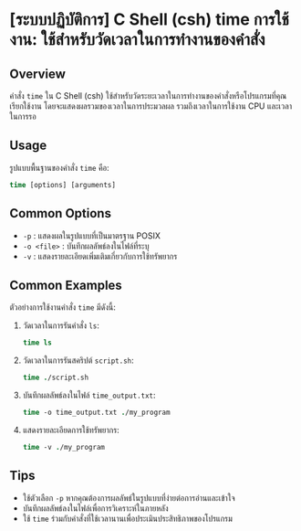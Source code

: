 # [ระบบปฏิบัติการ] C Shell (csh) time การใช้งาน: ใช้สำหรับวัดเวลาในการทำงานของคำสั่ง

## Overview
คำสั่ง `time` ใน C Shell (csh) ใช้สำหรับวัดระยะเวลาในการทำงานของคำสั่งหรือโปรแกรมที่คุณเรียกใช้งาน โดยจะแสดงผลรวมของเวลาในการประมวลผล รวมถึงเวลาในการใช้งาน CPU และเวลาในการรอ

## Usage
รูปแบบพื้นฐานของคำสั่ง `time` คือ:

```csh
time [options] [arguments]
```

## Common Options
- `-p` : แสดงผลในรูปแบบที่เป็นมาตรฐาน POSIX
- `-o <file>` : บันทึกผลลัพธ์ลงในไฟล์ที่ระบุ
- `-v` : แสดงรายละเอียดเพิ่มเติมเกี่ยวกับการใช้ทรัพยากร

## Common Examples
ตัวอย่างการใช้งานคำสั่ง `time` มีดังนี้:

1. วัดเวลาในการรันคำสั่ง `ls`:
    ```csh
    time ls
    ```

2. วัดเวลาในการรันสคริปต์ `script.sh`:
    ```csh
    time ./script.sh
    ```

3. บันทึกผลลัพธ์ลงในไฟล์ `time_output.txt`:
    ```csh
    time -o time_output.txt ./my_program
    ```

4. แสดงรายละเอียดการใช้ทรัพยากร:
    ```csh
    time -v ./my_program
    ```

## Tips
- ใช้ตัวเลือก `-p` หากคุณต้องการผลลัพธ์ในรูปแบบที่ง่ายต่อการอ่านและเข้าใจ
- บันทึกผลลัพธ์ลงในไฟล์เพื่อการวิเคราะห์ในภายหลัง
- ใช้ `time` ร่วมกับคำสั่งที่ใช้เวลานานเพื่อประเมินประสิทธิภาพของโปรแกรม